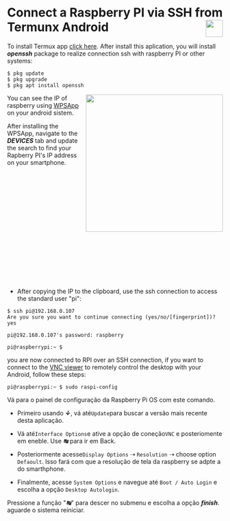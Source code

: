 # Connect a Raspberry PI via SSH from Termunx Android<img align="right" src="https://upload.wikimedia.org/wikipedia/commons/f/f3/Termux_2.png" width="" height="40px">


To install Termux app  <a href="https://termux.com/" target="_blank" title="HTML Tutorials">click here</a>.
After install this aplication, you will install ***openssh*** package to realize connection ssh with raspberry PI or other systems:
```terminal
$ pkg update
$ pkg upgrade
$ pkg apt install openssh
```

  <p >  
    <img align="right" src="https://raw.githubusercontent.com/horberlan/Raspberry-PI-via-SSH-from-Termunx/main/WPSApp.png?token=ALEU6AZPDOKGIISERKO5MJDAB4A2C" width="320" height="">
  </p>

You can see the IP of raspberry using  <a href="https://play.google.com/store/apps/details?id=com.themausoft.wpsapp&hl=en&gl=US" target="_blank" title="HTML Tutorials">WPSApp</a> on your android sistem.


After installing the WPSApp, navigate to the  ***DEVICES*** tab and update the search to find your Rapberry PI's IP address on your smartphone.





<br><br><br><br><br><br><br><br><br><br><br><br><br><br><br>




* After copying the IP to the clipboard, use the ssh connection to access the standard user "pi":


```terminal
$ ssh pi@192.168.0.107
Are you sure you want to continue connecting (yes/no/[fingerprint])? yes

pi@192.168.0.107's password: raspberry

pi@raspberrypi:~ $
```
you are now connected to RPI over an SSH connection, if you want to connect to the <a href="https://www.realvnc.com/en/connect/download/viewer/" target="_blank" title="VNC Viewer">VNC viewer</a> to remotely control the desktop with your Android, follow these steps:
```
pi@raspberrypi:~ $ sudo raspi-config
```
Vá para o painel de configuração da Raspberry Pi OS com este comando.

* Primeiro usando ***&#8595;***, vá até```Update```para buscar a versão mais recente desta aplicação.
* Vá até```Interface Options```e ative a opção de coneção```VNC``` e posteriomente em eneble. Use ***&#8633;*** para ir em Back. 
* Posteriormente acesse```Display Options``` &#8674; ```Resolution``` &#8674; choose option ```Defaoult```. Isso fará com que a resolução de tela da raspberry se adpte a do smarthphone.

* Finalmente, acesse ```System Options``` e navegue até ```Boot / Auto Login``` e escolha a opção ```Desktop Autologin```.

Pressione a função "***&#8633;***" para descer no submenu e escolha a opção ***finish***. aguarde o sistema reiniciar. 
